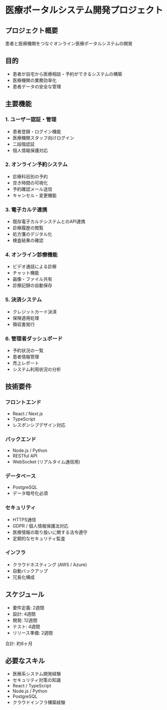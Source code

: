 # 医療ポータルシステム開発プロジェクト

## プロジェクト概要
患者と医療機関をつなぐオンライン医療ポータルシステムの開発

## 目的
- 患者が自宅から医療相談・予約ができるシステムの構築
- 医療機関の業務効率化
- 患者データの安全な管理

## 主要機能

### 1. ユーザー認証・管理
- 患者登録・ログイン機能
- 医療機関スタッフ向けログイン
- 二段階認証
- 個人情報保護対応

### 2. オンライン予約システム
- 診療科目別の予約
- 空き時間の可視化
- 予約確認メール送信
- キャンセル・変更機能

### 3. 電子カルテ連携
- 既存電子カルテシステムとのAPI連携
- 診療履歴の閲覧
- 処方箋のデジタル化
- 検査結果の確認

### 4. オンライン診療機能
- ビデオ通話による診療
- チャット機能
- 画像・ファイル共有
- 診療記録の自動保存

### 5. 決済システム
- クレジットカード決済
- 保険適用処理
- 領収書発行

### 6. 管理者ダッシュボード
- 予約状況の一覧
- 患者情報管理
- 売上レポート
- システム利用状況の分析

## 技術要件

### フロントエンド
- React / Next.js
- TypeScript
- レスポンシブデザイン対応

### バックエンド
- Node.js / Python
- RESTful API
- WebSocket (リアルタイム通信用)

### データベース
- PostgreSQL
- データ暗号化必須

### セキュリティ
- HTTPS通信
- GDPR / 個人情報保護法対応
- 医療情報の取り扱いに関する法令遵守
- 定期的なセキュリティ監査

### インフラ
- クラウドホスティング (AWS / Azure)
- 自動バックアップ
- 冗長化構成

## スケジュール
- 要件定義: 2週間
- 設計: 4週間
- 開発: 12週間
- テスト: 4週間
- リリース準備: 2週間

合計: 約6ヶ月

## 必要なスキル
- 医療系システム開発経験
- セキュリティ対策の知識
- React / TypeScript
- Node.js / Python
- PostgreSQL
- クラウドインフラ構築経験

